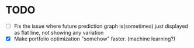 # TODO

- [ ] Fix the issue where future prediction graph is(sometimes) just displayed as flat line, not showing any variation
- [x] Make portfolio optimization "somehow" faster. (machine learning?)
